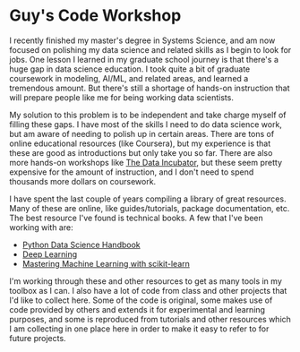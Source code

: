 # Guy's Code Workshop

I recently finished my master's degree in Systems Science, and am now focused on polishing my data science and related skills as I begin to look for jobs. One lesson I learned in my graduate school journey is that there's a huge gap in data science education. I took quite a bit of graduate coursework in modeling, AI/ML, and related areas, and learned a tremendous amount. But there's still a shortage of hands-on instruction that will prepare people like me for being working data scientists.

My solution to this problem is to be independent and take charge myself of filling these gaps. I have most of the skills I need to do data science work, but am aware of needing to polish up in certain areas. There are tons of online educational resources (like Coursera), but my experience is that these are good as introductions but only take you so far. There are also more hands-on workshops like [The Data Incubator](https://www.thedataincubator.com/https://www.thedataincubator.com/), but these seem pretty expensive for the amount of instruction, and I don't need to spend thousands more dollars on coursework.

I have spent the last couple of years compiling a library of great resources. Many of these are online, like guides/tutorials, package documentation, etc. The best resource I've found is technical books. A few that I've been working with are:

* [Python Data Science Handbook](https://jakevdp.github.io/PythonDataScienceHandbook/)
* [Deep Learning](https://www.deeplearningbook.org/)
* [Mastering Machine Learning with scikit-learn](https://github.com/PacktPublishing/Mastering-Machine-Learning-with-scikit-learn-Second-Edition)

I'm working through these and other resources to get as many tools in my toolbox as I can. I also have a lot of code from class and other projects that I'd like to collect here. Some of the code is original, some makes use of code provided by others and extends it for experimental and learning purposes, and some is reproduced from tutorials and other resources which I am collecting in one place here in order to make it easy to refer to for future projects. 
